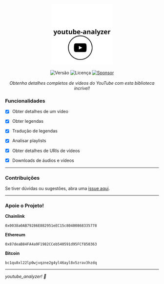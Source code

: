 <div align="center">
<img src="assets/youtube_analyzer-logo.png" alt="youtube_analyzer-logo" width="200"/>

![Versão](https://img.shields.io/badge/version-1.3-orange)
![Licença](https://img.shields.io/badge/license-MIT-orange)
[![Sponsor](https://img.shields.io/badge/📖Documentation-green)](https://github.com/PauloCesar-dev404/youtube_analyzer/blob/main/Docs/document.md)
<br><br>
<i>Obtenha detalhes completos de vídeos do YouTube com esta biblioteca incrível!</i>
<br>
</div>

### Funcionalidades
- [x] Obter detalhes de um vídeo
- [x] Obter legendas
- [x] Tradução de legendas
- [x] Analisar playlists
- [x] Obter detalhes de URIs de vídeos
- [x] Downloads de áudios e vídeos


---

### Contribuições
Se tiver dúvidas ou sugestões, abra uma [issue aqui](https://github.com/PauloCesar-dev404/youtube_analyzer/issues).

---

### Apoie o Projeto!

**Chainlink**
```
0x0038a0AB79286E882951eEC15c80400868335778
```
**Ethereum**
```
0x87deaB84FA4a9F1982CCeb540591d95FCf850363
```
**Bitcoin**
```
bc1qu8xl22lp0wjvqzne2g4yl46ayl8v5zrav3hzdq
```

---

<i>youtube_analyzer! 🚀</i>


